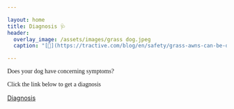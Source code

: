 ```yaml
---

layout: home
title: Diagnosis 🩺
header:
  overlay_image: /assets/images/grass dog.jpeg
  caption: "[🐶](https://tractive.com/blog/en/safety/grass-awns-can-be-deadly-dangerous-for-your-dog-2)" 

---
```


<p style="font-family: Monaco;">Does your dog have concerning symptoms?</p>
<p style="font-family: Monaco;">Click the link below to get a diagnosis</p>

[Diagnosis](diagnosis.html)

